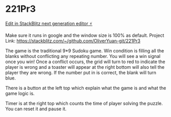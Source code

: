 # 221Pr3

[Edit in StackBlitz next generation editor ⚡️](https://stackblitz.com/~/github.com/OliverYuan-git/221Pr3)

Make sure it runs in google and the window size is 100% as default.
Project Link: https://stackblitz.com/~/github.com/OliverYuan-git/221Pr3

The game is the traditional 9*9 Sudoku game. Win condition is filling all the blanks without conflicting any repeating number. You will see a win signal once you win!
Once a conflict occurs, the grid will turn to red to indicate the player is wrong and a toaster will appear at the right bottom will also tell the player they are wrong.
If the number put in is correct, the blank will turn blue.

There is a button at the left top which explain what the game is and what the game logic is.

Timer is at the right top which counts the time of player solving the puzzle. You can reset it and pause it.


